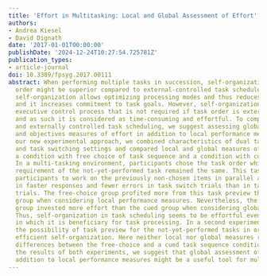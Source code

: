 ```yaml
---
title: 'Effort in Multitasking: Local and Global Assessment of Effort'
authors:
- Andrea Kiesel
- David Dignath
date: '2017-01-01T00:00:00'
publishDate: '2024-12-24T10:27:54.725781Z'
publication_types:
- article-journal
doi: 10.3389/fpsyg.2017.00111
abstract: When performing multiple tasks in succession, self-organization of task
  order might be superior compared to external-controlled task schedules, because
  self-organization allows optimizing processing modes and thus reduces switch costs,
  and it increases commitment to task goals. However, self-organization is an additional
  executive control process that is not required if task order is externally specified
  and as such it is considered as time-consuming and effortful. To compare self-organized
  and externally controlled task scheduling, we suggest assessing global subjective
  and objectives measures of effort in addition to local performance measures. In
  our new experimental approach, we combined characteristics of dual tasking settings
  and task switching settings and compared local and global measures of effort in
  a condition with free choice of task sequence and a condition with cued task sequence.
  In a multi-tasking environment, participants chose the task order while the task
  requirement of the not-yet-performed task remained the same. This task preview allowed
  participants to work on the previously non-chosen items in parallel and resulted
  in faster responses and fewer errors in task switch trials than in task repetition
  trials. The free-choice group profited more from this task preview than the cued
  group when considering local performance measures. Nevertheless, the free-choice
  group invested more effort than the cued group when considering global measures.
  Thus, self-organization in task scheduling seems to be effortful even in conditions
  in which it is beneficiary for task processing. In a second experiment, we reduced
  the possibility of task preview for the not-yet-performed tasks in order to hinder
  efficient self-organization. Here neither local nor global measures revealed substantial
  differences between the free-choice and a cued task sequence condition. Based on
  the results of both experiments, we suggest that global assessment of effort in
  addition to local performance measures might be a useful tool for multitasking research.
---
```

